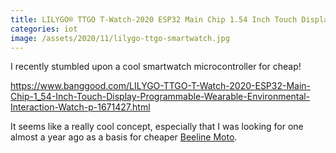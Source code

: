 ```yaml
---
title: LILYGO® TTGO T-Watch-2020 ESP32 Main Chip 1.54 Inch Touch Display Programmable Wearable
categories: iot
image: /assets/2020/11/lilygo-ttgo-smartwatch.jpg
---
```

I recently stumbled upon a cool smartwatch microcontroller for cheap!

<https://www.banggood.com/LILYGO-TTGO-T-Watch-2020-ESP32-Main-Chip-1_54-Inch-Touch-Display-Programmable-Wearable-Environmental-Interaction-Watch-p-1671427.html>

It seems like a really cool concept, especially that I was looking for one almost a year ago as a basis for cheaper [Beeline Moto](https://beeline.co/pages/beeline-moto).
